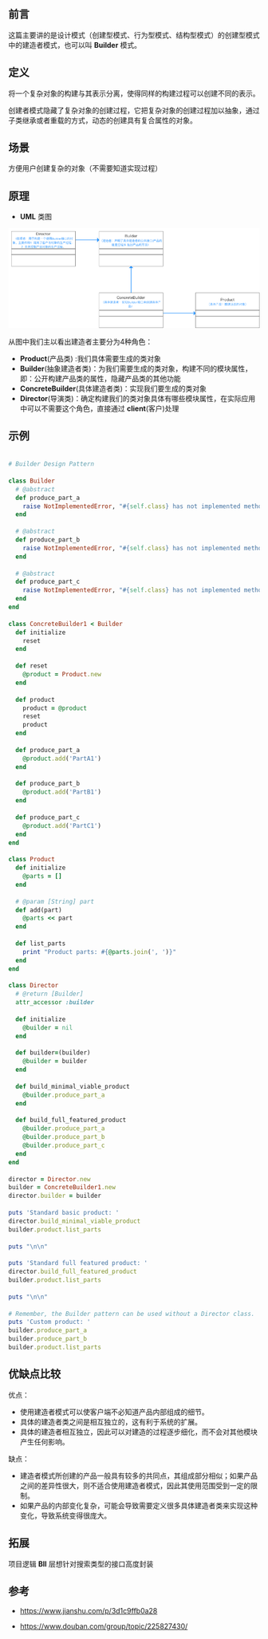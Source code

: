 ## 前言

这篇主要讲的是设计模式（创建型模式、行为型模式、结构型模式）的创建型模式中的建造者模式，也可以叫 **Builder** 模式。

## 定义

将一个复杂对象的构建与其表示分离，使得同样的构建过程可以创建不同的表示。

创建者模式隐藏了复杂对象的创建过程，它把复杂对象的创建过程加以抽象，通过子类继承或者重载的方式，动态的创建具有复合属性的对象。

## 场景

方便用户创建复杂的对象（不需要知道实现过程）

## 原理

- **UML** 类图

![builder-img1](./builder-img.png)

从图中我们主以看出建造者主要分为4种角色：

- **Product**(产品类) :我们具体需要生成的类对象
- **Builder**(抽象建造者类)：为我们需要生成的类对象，构建不同的模块属性，即：公开构建产品类的属性，隐藏产品类的其他功能
- **ConcreteBuilder**(具体建造者类)：实现我们要生成的类对象
- **Director**(导演类)：确定构建我们的类对象具体有哪些模块属性，在实际应用中可以不需要这个角色，直接通过 **client**(客户)处理

## 示例

``` ruby

# Builder Design Pattern

class Builder
  # @abstract
  def produce_part_a
    raise NotImplementedError, "#{self.class} has not implemented method '#{__method__}'"
  end

  # @abstract
  def produce_part_b
    raise NotImplementedError, "#{self.class} has not implemented method '#{__method__}'"
  end

  # @abstract
  def produce_part_c
    raise NotImplementedError, "#{self.class} has not implemented method '#{__method__}'"
  end
end

class ConcreteBuilder1 < Builder
  def initialize
    reset
  end

  def reset
    @product = Product.new
  end

  def product
    product = @product
    reset
    product
  end

  def produce_part_a
    @product.add('PartA1')
  end

  def produce_part_b
    @product.add('PartB1')
  end

  def produce_part_c
    @product.add('PartC1')
  end
end

class Product
  def initialize
    @parts = []
  end

  # @param [String] part
  def add(part)
    @parts << part
  end

  def list_parts
    print "Product parts: #{@parts.join(', ')}"
  end
end

class Director
  # @return [Builder]
  attr_accessor :builder

  def initialize
    @builder = nil
  end

  def builder=(builder)
    @builder = builder
  end

  def build_minimal_viable_product
    @builder.produce_part_a
  end

  def build_full_featured_product
    @builder.produce_part_a
    @builder.produce_part_b
    @builder.produce_part_c
  end
end

director = Director.new
builder = ConcreteBuilder1.new
director.builder = builder

puts 'Standard basic product: '
director.build_minimal_viable_product
builder.product.list_parts

puts "\n\n"

puts 'Standard full featured product: '
director.build_full_featured_product
builder.product.list_parts

puts "\n\n"

# Remember, the Builder pattern can be used without a Director class.
puts 'Custom product: '
builder.produce_part_a
builder.produce_part_b
builder.product.list_parts

```

## 优缺点比较

优点：

- 使用建造者模式可以使客户端不必知道产品内部组成的细节。
- 具体的建造者类之间是相互独立的，这有利于系统的扩展。
- 具体的建造者相互独立，因此可以对建造的过程逐步细化，而不会对其他模块产生任何影响。

缺点：

- 建造者模式所创建的产品一般具有较多的共同点，其组成部分相似；如果产品之间的差异性很大，则不适合使用建造者模式，因此其使用范围受到一定的限制。
- 如果产品的内部变化复杂，可能会导致需要定义很多具体建造者类来实现这种变化，导致系统变得很庞大。

## 拓展

项目逻辑 **Bll** 层想针对搜索类型的接口高度封装

## 参考

- https://www.jianshu.com/p/3d1c9ffb0a28

- https://www.douban.com/group/topic/225827430/
